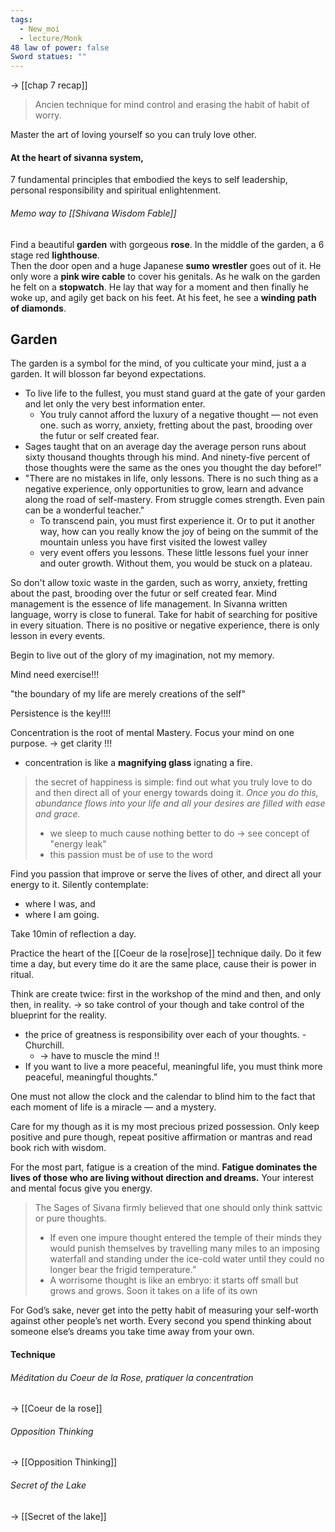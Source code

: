 ```yaml
---
tags:
  - New_moi
  - lecture/Monk
48 law of power: false
Sword statues: ""
---
```

-> [[chap 7 recap]]

> Ancien technique for mind control and erasing the habit of habit of worry. 

Master the art of loving yourself so you can truly love other. 

#### At the heart of sivanna system,
7 fundamental principles that embodied the keys to self leadership, personal responsibility and spiritual enlightenment. 

###### Memo way to [[Shivana Wisdom Fable]]
Find a beautiful **garden** with gorgeous **rose**. In the middle of the garden, a 6 stage red **lighthouse**.  
Then the door open and a huge Japanese **sumo** **wrestler** goes out of it. 
He only wore a **pink wire cable** to cover his genitals.
As he walk on the garden he felt on a **stopwatch**.  He lay that way for a moment and then finally he woke up, and agily get back on his feet. 
At his feet, he see a **winding path of diamonds**. 


## Garden
The garden is a symbol for the mind, of you culticate your mind, just a a garden. It will blosson far beyond expectations. 
- To live life to the fullest, you must stand guard at the gate of your garden and let only the very best information enter. 
	- You truly cannot afford the luxury of a negative thought — not even one. such as worry, anxiety, fretting about the past, brooding over the futur or self created fear. 
- Sages taught that on an average day the average person runs about sixty thousand thoughts through his mind. And ninety-five percent of those thoughts were the same as the ones you thought the day before!”
- "There are no mistakes in life, only lessons. There is no such thing as a negative experience, only opportunities to grow, learn and advance along the road of self-mastery. From struggle comes strength. Even pain can be a wonderful teacher."
	- To transcend pain, you must first experience it. Or to put it another way, how can you really know the joy of being on the summit of the mountain unless you have first visited the lowest valley
	- very event offers you lessons. These little lessons fuel your inner and outer growth. Without them, you would be stuck on a plateau.

So don't allow toxic waste in the garden, such as worry, anxiety, fretting about the past, brooding over the futur or self created fear. 
Mind management is the essence of life management. 
In Sivanna written language, worry is close to funeral. 
Take for habit of searching for positive in every situation. 
There is no positive or negative experience, there is only lesson in every events. 

Begin to live out of the glory of my imagination, not my memory. 

Mind need exercise!!! 

"the boundary of my life are merely creations of the self"

Persistence is the key!!!! 

Concentration is the root of mental Mastery. 
Focus your mind on one purpose. -> get clarity !!!
- concentration is like a **magnifying glass** ignating a fire.

> the secret of happiness is simple: find out what you truly love to do and then direct all of your energy towards doing it. *Once you do this, abundance flows into your life and all your desires are filled with ease and grace.*
> - we sleep to much cause nothing better to do -> see concept of "energy leak"
> - this passion must be of use to the word


Find you passion that improve or serve the lives of other, and direct all your energy to it. 
Silently contemplate:
- where I was, and
- where I am going. 

Take 10min of reflection a day. 

Practice the heart of the [[Coeur de la rose|rose]] technique daily. Do it few time a day, but every time do it are the same place, cause their is power in ritual. 

Think are create twice: first in the workshop of the mind and then, and only then, in reality. -> so take control of your though and take control of the blueprint for the reality.
- the price of greatness is responsibility over each of your thoughts. - Churchill.
	- -> have to muscle the mind !!
- If you want to live a more peaceful, meaningful life, you must think more peaceful, meaningful thoughts.”


One must not allow the clock and the calendar to blind him to the fact that each moment of life is a miracle — and a mystery.


Care for my though as it is my most precious prized possession. 
Only keep positive and pure though, repeat positive affirmation or mantras and read book rich with wisdom. 

For the most part, fatigue is a creation of the mind. **Fatigue dominates the lives of those who are living without direction and dreams.** Your interest and mental focus give you energy.

> The Sages of Sivana firmly believed that one should only think sattvic or pure thoughts. 
> -  If even one impure thought entered the temple of their minds they would punish themselves by travelling many miles to an imposing waterfall and standing under the ice-cold water until they could no longer bear the frigid temperature.”
> 	- A worrisome thought is like an embryo: it starts off small but grows and grows. Soon it takes on a life of its own


For God’s sake, never get into the petty habit of measuring your self-worth against other people’s net worth. Every second you spend thinking about someone else’s dreams you take time away from your own.

#### Technique
###### Méditation du Coeur de la Rose, pratiquer la concentration
-> [[Coeur de la rose]]


###### Opposition Thinking
-> [[Opposition Thinking]]


###### Secret of the Lake
-> [[Secret of the lake]]